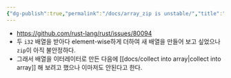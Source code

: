 ```yaml
---
{"dg-publish":true,"permalink":"/docs/array_zip is unstable/","title":"array_zip is unstable"}
---
```


- https://github.com/rust-lang/rust/issues/80094
- 두 `i32` 배열을 받아다 element-wise하게 더하여 새 배열을 만들어 보고 싶었으나 `zip`이 아직 불안정하다.
- 그래서 배열을 이터레이터로 만든 다음에 [[docs/collect into array\|collect into array]] 해 보려고 했으나 이마저도 안된다고 한다.
